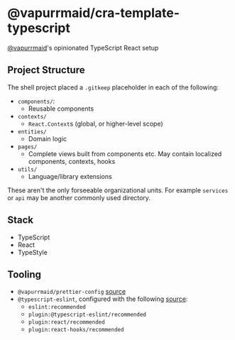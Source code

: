 # @vapurrmaid/cra-template-typescript

[@vapurrmaid](https://github.com/vapurrmaid)'s opinionated TypeScript React
setup

## Project Structure

The shell project placed a `.gitkeep` placeholder in each of the following:

- `components/`:
  - Reusable components
- `contexts/`
  - `React.Context`s (global, or higher-level scope)
- `entities/`
  - Domain logic
- `pages/`
  - Complete views built from components etc. May contain localized components,
    contexts, hooks
- `utils/`
  - Language/library extensions

These aren't the only forseeable organizational units. For example `services` or
`api` may be another commonly used directory.

## Stack

- TypeScript
- React
- TypeStyle

## Tooling

- `@vapurrmaid/prettier-config`
  [source](https://www.npmjs.com/package/@vapurrmaid/prettier-config)
- `@typescript-eslint`, configured with the following
  [source](https://github.com/vapurrmaid/cra-template-typescript/blob/master/template/.eslintrc):
  - `eslint:recommended`
  - `plugin:@typescript-eslint/recommended`
  - `plugin:react/recommended`
  - `plugin:react-hooks/recommended`
